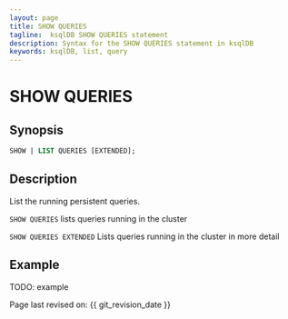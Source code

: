 ```yaml
---
layout: page
title: SHOW QUERIES
tagline:  ksqlDB SHOW QUERIES statement
description: Syntax for the SHOW QUERIES statement in ksqlDB
keywords: ksqlDB, list, query
---
```


SHOW QUERIES
============

Synopsis
--------

```sql
SHOW | LIST QUERIES [EXTENDED];
```

Description
-----------

List the running persistent queries.

`SHOW QUERIES` lists queries running in the cluster

`SHOW QUERIES EXTENDED` Lists queries running in the cluster in more detail

Example
-------

TODO: example

Page last revised on: {{ git_revision_date }}
